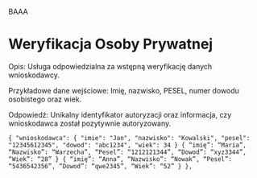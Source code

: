 BAAA
# Weryfikacja Osoby Prywatnej

Opis: Usługa odpowiedzialna za wstępną weryfikację danych wnioskodawcy. 


Przykładowe dane wejściowe: Imię, nazwisko, PESEL, numer dowodu osobistego oraz wiek. 

Odpowiedź: Unikalny identyfikator autoryzacji oraz informacja, czy wnioskodawca został pozytywnie autoryzowany. 

```{ "wnioskodawca": { "imie": "Jan", "nazwisko": "Kowalski", "pesel": "12345612345", "dowod": "abc1234", "wiek": 34 } { “imię”: “Maria”, “Nazwisko”: “Warzecha”, “Pesel”: “1212121344”, “Dowod”: “xyz3344”, “Wiek”: “28” } { “imię”: “Anna”, “Nazwisko”: “Nowak”, “Pesel”: “5436542356”, “Dowod”: “qwe2345”, “Wiek”: “52” } },```
